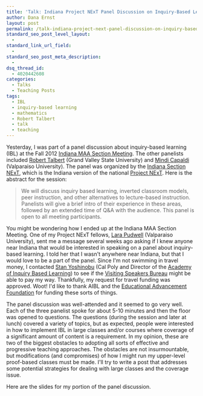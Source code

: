 ```yaml
---
title: 'Talk: Indiana Project NExT Panel Discussion on Inquiry-Based Learning'
author: Dana Ernst
layout: post
permalink: /talk-indiana-project-next-panel-discussion-on-inquiry-based-learning/
standard_seo_post_level_layout:
  - 
standard_link_url_field:
  - 
standard_seo_post_meta_description:
  - 
dsq_thread_id:
  - 4020442608
categories:
  - Talks
  - Teaching Posts
tags:
  - IBL
  - inquiry-based learning
  - mathematics
  - Robert Talbert
  - talk
  - teaching
---
```

Yesterday, I was part of a panel discussion about inquiry-based learning (IBL) at the Fall 2012 [Indiana MAA Section Meeting][1]. The other panelists included [Robert Talbert][2] (Grand Valley State University) and [Mindi Capaldi][3] (Valparaiso University). The panel was organized by the [Indiana Section NExT][4], which is the Indiana version of the national [Project NExT][5]. Here is the abstract for the session:

> We will discuss inquiry based learning, inverted classroom models, peer instruction, and other alternatives to lecture-based instruction. Panelists will give a brief intro of their experience in these areas, followed by an extended time of Q&A with the audience. This panel is open to all meeting participants.

You might be wondering how I ended up at the Indiana MAA Section Meeting. One of my Project NExT fellows, [Lara Pudwell][6] (Valparaiso University), sent me a message several weeks ago asking if I knew anyone near Indiana that would be interested in speaking on a panel about inquiry-based learning. I told her that I wasn't anywhere near Indiana, but that I would love to be a part of the panel. Since I'm not swimming in travel money, I contacted [Stan Yoshinobu][7] (Cal Poly and Director of the [Academy of Inquiry Based Learning][8]) to see if the [Visiting Speakers Bureau][9] might be able to pay my way. Thankfully, my request for travel funding was approved. Woot! I'd like to thank AIBL and the [Educational Advancement Foundation][10] for funding these sorts of things.

The panel discussion was well-attended and it seemed to go very well. Each of the three panelist spoke for about 5-10 minutes and then the floor was opened to questions. The questions (during the session and later at lunch) covered a variety of topics, but as expected, people were interested in how to implement IBL in large classes and/or courses where coverage of a significant amount of content is a requirement. In my opinion, these are two of the biggest obstacles to adopting all sorts of effective and progressive teaching approaches. The obstacles are not insurmountable, but modifications (and compromises) of how I might run my upper-level proof-based classes must be made. I'll try to write a post that addresses some potential strategies for dealing with large classes and the coverage issue.

Here are the slides for my portion of the panel discussion.

<div>
</div>

 [1]: http://sections.maa.org/indiana/
 [2]: http://faculty.gvsu.edu/talbertr/Robert_Talbert,_PhD/Welcome.html
 [3]: http://www.valpo.edu/mcs/faculty/mindycapaldi.php
 [4]: http://sections.maa.org/indiana/NEXT.html
 [5]: http://archives.math.utk.edu/projnext/
 [6]: http://faculty.valpo.edu/lpudwell/
 [7]: http://www.calpoly.edu/~styoshin/
 [8]: http://www.inquirybasedlearning.org/
 [9]: http://www.inquirybasedlearning.org/?page=VSB
 [10]: http://eduadvance.org/